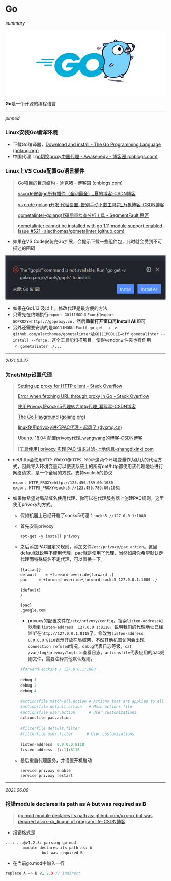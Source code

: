 # Go

*summary*

![img](Go.assets/u=1108492412,3468081374&fm=26&fmt=auto&gp=0.jpg)

**Go**是一个开源的编程语言

---

*pinned*

### Linux安装Go编译环境

- 下载Go编译器，[Download and install - The Go Programming Language (golang.org)](https://golang.org/doc/install)
- 中国代理：[go切换proxy中国代理 - Awakenedy - 博客园 (cnblogs.com)](https://www.cnblogs.com/awakenedy/articles/12813936.html)

### Linux上VS Code配置Go语言插件

> [Go项目的目录结构 - 迪克猪 - 博客园 (cnblogs.com)](https://www.cnblogs.com/zsy/p/5262632.html)
>
> [vscode安装go所有插件（全网最全）_夏的博客-CSDN博客](https://blog.csdn.net/xiazhipeng1000/article/details/109584712)
>
> [vs code golang开发 代理设置, 告别手动下载工具包_万象博客-CSDN博客](https://blog.csdn.net/jpy1391/article/details/107165366/)
>
> [gometalinter-golang代码质量检查分析工具 - SegmentFault 思否](https://segmentfault.com/a/1190000013553309?utm_source=tag-newest)
>
> [gometalinter cannot be installed with go 1.11 module support enabled · Issue #521 · alecthomas/gometalinter (github.com)](https://github.com/alecthomas/gometalinter/issues/521)

- 如果在VS Code安装完Go扩展，会提示下载一些组件包，此时就会受到不可描述的阻碍

![image-20210609151217408](Go.assets/image-20210609151217408.png)

- 如果在Go1.13 及以上，修改代理是最方便的方法
- 只需先在终端执行`export GO111MODULE=on`和`export GOPROXY=https://goproxy.cn`，然后**重新打开窗口**再**Install All**即可
- 另外还需要安装的是`GO111MODULE=off go get -u -v github.com/alecthomas/gometalinter`及`GO111MODULE=off gometalinter --install --force`，这个工具能扫描项目，使得vendor文件夹也有作用
  - `gometalinter ./...`

---

*2021.04.27*

### 为net/http设置代理

> [Setting up proxy for HTTP client - Stack Overflow](https://stackoverflow.com/questions/14661511/setting-up-proxy-for-http-client)
>
> [Error when fetching URL through proxy in Go - Stack Overflow](https://stackoverflow.com/questions/14669958/error-when-fetching-url-through-proxy-in-go)
>
> [使用Privoxy将socks5代理转为http代理_看写写-CSDN博客](https://blog.csdn.net/li740207611/article/details/52045471)
>
> [The Go Playground (golang.org)](https://play.golang.org/p/l0iLtkD1DV)
>
> [linux使用privoxy进行PAC代理 - 起风了 (dyxmq.cn)](https://www.dyxmq.cn/linux/pac-with-privoxy.html)
>
> [Ubuntu 18.04 配置privoxy代理_wangwang的博客-CSDN博客](https://blog.csdn.net/weixin_37532614/article/details/104761903)
>
> [[工具使用\] privoxy 实现 PAC 请求过滤-上地信息-shangdixinxi.com](http://shangdixinxi.com/detail-1349157.html)

- net/http会使用`HTTP_PROXY`和`HTTPS_PROXY`这两个环境变量作为默认的代理方式，因此导入环境变量可以使该系统上的所有net/http都使用该代理地址进行网络请求，是一个全局的方式。支持socks5的协议

  ```shell
  export HTTP_PROXY=http://123.456.789.00:1080
  export HTTPS_PROXY=socks5://123.456.789.00:1081
  ```

- 如果你希望对局部域名使用代理，你可以在代理服务器上创建PAC规则，这里使用privoxy的方式。

  - 假如机器上已经开启了socks5代理：`socks5://127.0.0.1:1080`

  - 首先安装privoxy

    ```shell
    apt-get -y install privoxy
    ```

  - 之后添加PAC自定义规则，添加文件`/etc/privoxy/pac.action`。这里default就说明不使用代理，pac就是使用了代理，当然如果你希望默认走代理而特殊域名不走代理，可以置换一下。

    ```shell
    {{alias}}
    default    = +forward-override{forward .} 
    pac     = +forward-override{forward-socks5 127.0.0.1:1080 .}
     
    {default}
    /
     
    {pac}
    .google.com
    ```
    
    - privoxy的配置文件在`/etc/privoxy/config`。搜索`listen-address`可以看到`listen-address  127.0.0.1:8118`，说明我们的代理地址已经监听在`http://127.0.0.1:8118`了。修改为`listen-address 0.0.0.0:8118`表示开放在局域网，不然其他机器访问会出现`connection refused`情况。`debug`代表日志等级，`cat /var/log/privoxy/logfile`查看日志。`actionsfile`代表应用的pac规则文件，需要注释其他默认规则。
    
    ```python
    #forward-socks5t / 127.0.0.1:1080 .
    
    debug 1
    debug 2
    debug 4
    
    #actionsfile match-all.action # Actions that are applied to all sites and maybe overruled later on.
    #actionsfile default.action   # Main actions file
    #actionsfile user.action      # User customizations
    actionsfile pac.action
    
    #filterfile default.filter
    #filterfile user.filter      # User customizations
    
    listen-address  0.0.0.0:8118
    listen-address  [::1]:8118
    ```
    
  - 最后重启代理服务，并设置开机启动

    ```shell
    service privoxy enable
    service privoxy restart
    ```

---

*2021.06.09*

### 报错module declares its path as A but was required as B

> [go mod module declares its path as: gtihub.com/xxx-xx but was required as:xx-xx_liuqun of program life-CSDN博客](https://blog.csdn.net/liuqun0319/article/details/104054313)	

- 报错格式是

```
...: ...@v1.2.3: parsing go.mod:
        module declares its path as: A
                but was required B
```

- 在当前go.mod中加入一行

```go
replace A => B v1.2.3 // indirect
```

